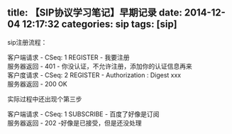 title: 【SIP协议学习笔记】早期记录
date: 2014-12-04 12:17:32
categories: sip
tags: [sip]
---
sip注册流程：

客户端请求 - CSeq: 1 REGISTER - 我要注册<br>
服务器返回 - 401 - 你没认证，不允许注册，添加你的认证信息再来<br>
客户度请求 - CSeq: 2 REGISTER - Authorization : Digest xxx<br>
服务器返回 - 200 OK<br>

实际过程中还出现个第三步

客户端请求 - CSeq: 1 SUBSCRIBE - 百度了好像是订阅<br>
服务器返回 - 202 -好像是已接受，但是还没处理<br>